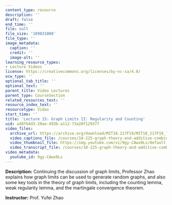 ```yaml
---
content_type: resource
description: ''
draft: false
end_time: ''
file: null
file_size: '189831008'
file_type: ''
image_metadata:
  caption: ''
  credit: ''
  image-alt: ''
learning_resource_types:
- Lecture Videos
license: https://creativecommons.org/licenses/by-nc-sa/4.0/
ocw_type: ''
optional_tab_title: ''
optional_text: ''
parent_title: Video Lectures
parent_type: CourseSection
related_resources_text: ''
resource_index_text: ''
resourcetype: Video
start_time: ''
title: 'Lecture 15: Graph Limits II: Regularity and Counting'
uid: ad8fb4d3-20ae-493b-a112-73a20f129377
video_files:
  archive_url: https://archive.org/download/MIT18.217F19/MIT18_217F19_lec15_300k.mp4
  video_captions_file: /courses/18-225-graph-theory-and-additive-combinatorics-fall-2023/9gy-CAwx0Ls_captions.vtt
  video_thumbnail_file: https://img.youtube.com/vi/9gy-CAwx0Ls/default.jpg
  video_transcript_file: /courses/18-225-graph-theory-and-additive-combinatorics-fall-2023/9gy-CAwx0Ls_transcript.pdf
video_metadata:
  youtube_id: 9gy-CAwx0Ls
---
```

**Description:** Continuing the discussion of graph limits, Professor Zhao explains how graph limits can be used to generate random graphs, and also some key tools in the theory of graph limits, including the counting lemma, weak regularity lemma, and the martingale convergence theorem.

**Instructor:** Prof. Yufei Zhao
